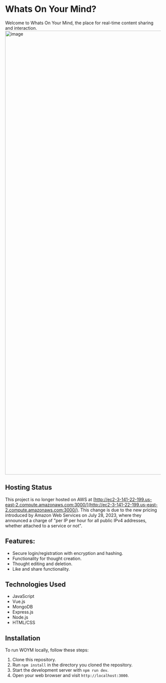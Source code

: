# Whats On Your Mind?
Welcome to Whats On Your Mind, the place for real-time content sharing and interaction.
<img width="1436" alt="image" src="https://github.com/cartile/whats-on-your-mind/assets/113253660/be705b3a-39cf-4af8-b8f0-9f53a7af2e48">

## Hosting Status
This project is no longer hosted on AWS at [http://ec2-3-141-22-199.us-east-2.compute.amazonaws.com:3000/](http://ec2-3-141-22-199.us-east-2.compute.amazonaws.com:3000/). This change is due to the new pricing introduced by Amazon Web Services on July 28, 2023, where they announced a charge of "per IP per hour for all public IPv4 addresses, whether attached to a service or not". 
## Features:
- Secure login/registration with encryption and hashing.
- Functionality for thought creation.
- Thought editing and deletion.
- Like and share functionality.

## Technologies Used
- JavaScript
- Vue.js
- MongoDB
- Express.js
- Node.js
- HTML/CSS 

## Installation
To run WOYM locally, follow these steps:

1. Clone this repository.
2. Run `npm install` in the directory you cloned the repository.
3. Start the development server with `npm run dev`.
4. Open your web browser and visit `http://localhost:3000`.
